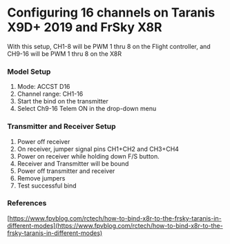 
# Configuring 16 channels on Taranis X9D+ 2019 and FrSky X8R

With this setup, CH1-8 will be PWM 1 thru 8 on the Flight controller, and CH9-16 will be PWM 1 thru 8 on the X8R

### Model Setup

1. Mode:          ACCST D16
2. Channel range: CH1-16
3. Start the bind on the transmitter
4. Select Ch9-16 Telem ON in the drop-down menu

### Transmitter and Receiver Setup

1. Power off receiver
2. On receiver, jumper signal pins CH1+CH2 and CH3+CH4
3. Power on receiver while holding down F/S button. 
4. Receiver and Transmitter will be bound
5. Power off transmitter and receiver
6. Remove jumpers
7. Test successful bind


### References

[https://www.fpvblog.com/rctech/how-to-bind-x8r-to-the-frsky-taranis-in-different-modes](https://www.fpvblog.com/rctech/how-to-bind-x8r-to-the-frsky-taranis-in-different-modes)
